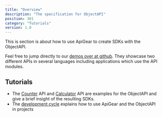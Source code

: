```yaml
---
title: "Overview"
description: "The specification for ObjectAPI"
position: 301
category: "Tutorials"
version: 1.0
---
```


This is section is about how to use ApiGear to create SDKs with the ObjectAPI.

Feel free to jump directly to our [demos over at github](https://github.com/apigear-io/objectapi-demos). They showcase two different APIs in several languages including applications which use the API modules.

## Tutorials

- The [Counter](counter) API and [Calculator](calculator) API are examples for the ObjectAPI and give a brief insight of the resulting SDKs.
- The [development cycle](devcycle) explains how to use ApiGear and the ObjectAPI in projects

